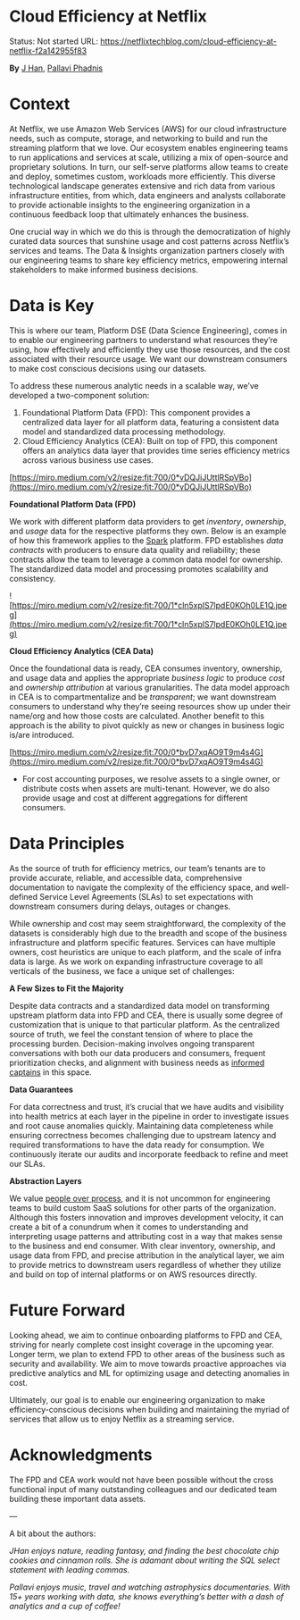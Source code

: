# Cloud Efficiency at Netflix

Status: Not started
URL: https://netflixtechblog.com/cloud-efficiency-at-netflix-f2a142955f83

**By** [J Han](https://www.linkedin.com/in/jhan-104105?utm_source=share&utm_campaign=share_via&utm_content=profile), [Pallavi Phadnis](https://www.linkedin.com/in/pallavi-phadnis-75280b20/)

# **Context**

At Netflix, we use Amazon Web Services (AWS) for our cloud infrastructure needs, such as compute, storage, and networking to build and run the streaming platform that we love. Our ecosystem enables engineering teams to run applications and services at scale, utilizing a mix of open-source and proprietary solutions. In turn, our self-serve platforms allow teams to create and deploy, sometimes custom, workloads more efficiently. This diverse technological landscape generates extensive and rich data from various infrastructure entities, from which, data engineers and analysts collaborate to provide actionable insights to the engineering organization in a continuous feedback loop that ultimately enhances the business.

One crucial way in which we do this is through the democratization of highly curated data sources that sunshine usage and cost patterns across Netflix’s services and teams. The Data & Insights organization partners closely with our engineering teams to share key efficiency metrics, empowering internal stakeholders to make informed business decisions.

# **Data is Key**

This is where our team, Platform DSE (Data Science Engineering), comes in to enable our engineering partners to understand what resources they’re using, how effectively and efficiently they use those resources, and the cost associated with their resource usage. We want our downstream consumers to make cost conscious decisions using our datasets.

To address these numerous analytic needs in a scalable way, we’ve developed a two-component solution:

1. Foundational Platform Data (FPD): This component provides a centralized data layer for all platform data, featuring a consistent data model and standardized data processing methodology.
2. Cloud Efficiency Analytics (CEA): Built on top of FPD, this component offers an analytics data layer that provides time series efficiency metrics across various business use cases.

[https://miro.medium.com/v2/resize:fit:700/0*vDQJiJUttlRSpVBo](https://miro.medium.com/v2/resize:fit:700/0*vDQJiJUttlRSpVBo)

**Foundational Platform Data (FPD)**

We work with different platform data providers to get *inventory*, *ownership*, and *usage* data for the respective platforms they own. Below is an example of how this framework applies to the [Spark](https://spark.apache.org/) platform. FPD establishes *data contracts* with producers to ensure data quality and reliability; these contracts allow the team to leverage a common data model for ownership. The standardized data model and processing promotes scalability and consistency.

![https://miro.medium.com/v2/resize:fit:700/1*cln5xplS7lpdE0KOh0LE1Q.jpeg](https://miro.medium.com/v2/resize:fit:700/1*cln5xplS7lpdE0KOh0LE1Q.jpeg)

**Cloud Efficiency Analytics (CEA Data)**

Once the foundational data is ready, CEA consumes inventory, ownership, and usage data and applies the appropriate *business logic* to produce *cost* and *ownership attribution* at various granularities. The data model approach in CEA is to compartmentalize and be *transparent*; we want downstream consumers to understand why they’re seeing resources show up under their name/org and how those costs are calculated. Another benefit to this approach is the ability to pivot quickly as new or changes in business logic is/are introduced.

[https://miro.medium.com/v2/resize:fit:700/0*bvD7xqAO9T9m4s4G](https://miro.medium.com/v2/resize:fit:700/0*bvD7xqAO9T9m4s4G)

- For cost accounting purposes, we resolve assets to a single owner, or distribute costs when assets are multi-tenant. However, we do also provide usage and cost at different aggregations for different consumers.

# **Data Principles**

As the source of truth for efficiency metrics, our team’s tenants are to provide accurate, reliable, and accessible data, comprehensive documentation to navigate the complexity of the efficiency space, and well-defined Service Level Agreements (SLAs) to set expectations with downstream consumers during delays, outages or changes.

While ownership and cost may seem straightforward, the complexity of the datasets is considerably high due to the breadth and scope of the business infrastructure and platform specific features. Services can have multiple owners, cost heuristics are unique to each platform, and the scale of infra data is large. As we work on expanding infrastructure coverage to all verticals of the business, we face a unique set of challenges:

**A Few Sizes to Fit the Majority**

Despite data contracts and a standardized data model on transforming upstream platform data into FPD and CEA, there is usually some degree of customization that is unique to that particular platform. As the centralized source of truth, we feel the constant tension of where to place the processing burden. Decision-making involves ongoing transparent conversations with both our data producers and consumers, frequent prioritization checks, and alignment with business needs as [informed captains](https://jobs.netflix.com/culture) in this space.

**Data Guarantees**

For data correctness and trust, it’s crucial that we have audits and visibility into health metrics at each layer in the pipeline in order to investigate issues and root cause anomalies quickly. Maintaining data completeness while ensuring correctness becomes challenging due to upstream latency and required transformations to have the data ready for consumption. We continuously iterate our audits and incorporate feedback to refine and meet our SLAs.

**Abstraction Layers**

We value [people over process](https://jobs.netflix.com/culture), and it is not uncommon for engineering teams to build custom SaaS solutions for other parts of the organization. Although this fosters innovation and improves development velocity, it can create a bit of a conundrum when it comes to understanding and interpreting usage patterns and attributing cost in a way that makes sense to the business and end consumer. With clear inventory, ownership, and usage data from FPD, and precise attribution in the analytical layer, we aim to provide metrics to downstream users regardless of whether they utilize and build on top of internal platforms or on AWS resources directly.

# **Future Forward**

Looking ahead, we aim to continue onboarding platforms to FPD and CEA, striving for nearly complete cost insight coverage in the upcoming year. Longer term, we plan to extend FPD to other areas of the business such as security and availability. We aim to move towards proactive approaches via predictive analytics and ML for optimizing usage and detecting anomalies in cost.

Ultimately, our goal is to enable our engineering organization to make efficiency-conscious decisions when building and maintaining the myriad of services that allow us to enjoy Netflix as a streaming service.

# Acknowledgments

The FPD and CEA work would not have been possible without the cross functional input of many outstanding colleagues and our dedicated team building these important data assets.

—

A bit about the authors:

*JHan enjoys nature, reading fantasy, and finding the best chocolate chip cookies and cinnamon rolls. She is adamant about writing the SQL select statement with leading commas.*

*Pallavi enjoys music, travel and watching astrophysics documentaries. With 15+ years working with data, she knows everything’s better with a dash of analytics and a cup of coffee!*